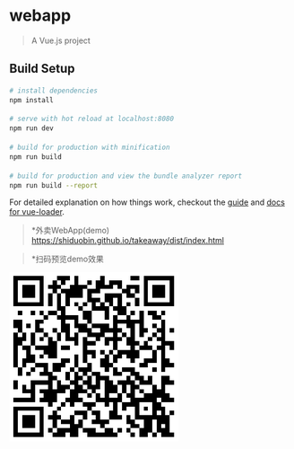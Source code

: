 # webapp

> A Vue.js project

## Build Setup

``` bash
# install dependencies
npm install

# serve with hot reload at localhost:8080
npm run dev

# build for production with minification
npm run build

# build for production and view the bundle analyzer report
npm run build --report
```

For detailed explanation on how things work, checkout the [guide](http://vuejs-templates.github.io/webpack/) and [docs for vue-loader](http://vuejs.github.io/vue-loader).

> *外卖WebApp(demo)
https://shiduobin.github.io/takeaway/dist/index.html

> *扫码预览demo效果



![png](https://github.com/shiduobin/upload-photos/blob/master/外卖demo.png)

